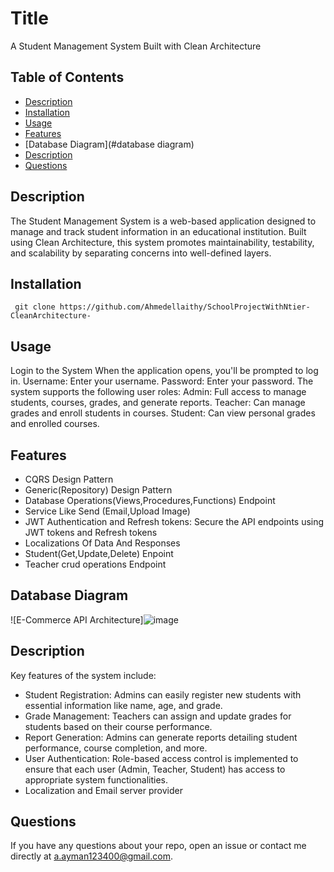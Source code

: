 # Title

A Student Management System Built with Clean Architecture

## Table of Contents
* [Description](#description)
* [Installation](#installation)
* [Usage](#usage)
* [Features](#features)
* [Database Diagram](#database diagram)
* [Description](#description)
* [Questions](#questions)
## Description 
The Student Management System is a web-based application designed to manage and track student information in an educational institution. Built using Clean Architecture, this system promotes maintainability, testability, and scalability by separating concerns into well-defined layers.
## Installation
  
``` 
 git clone https://github.com/Ahmedellaithy/SchoolProjectWithNtier-CleanArchitecture-
```
## Usage 

  Login to the System
When the application opens, you'll be prompted to log in.
Username: Enter your username.
Password: Enter your password.
The system supports the following user roles:
Admin: Full access to manage students, courses, grades, and generate reports.
Teacher: Can manage grades and enroll students in courses.
Student: Can view personal grades and enrolled courses.

## Features
- CQRS Design Pattern
- Generic(Repository) Design Pattern
- Database Operations(Views,Procedures,Functions) Endpoint
- Service Like Send (Email,Upload Image)
- JWT Authentication and Refresh tokens: Secure the API endpoints using JWT tokens and Refresh tokens
- Localizations Of Data And Responses
- Student(Get,Update,Delete) Enpoint
- Teacher crud operations Endpoint
## Database Diagram

![E-Commerce API Architecture]![image](https://github.com/user-attachments/assets/ac6e5c2a-83ba-4a59-8d97-9a8c62c6705c)

   
## Description
  Key features of the system include:

- Student Registration: Admins can easily register new students with essential information like name, age, and grade.
- Grade Management: Teachers can assign and update grades for students based on their course performance.
- Report Generation: Admins can generate reports detailing student performance, course completion, and more.
- User Authentication: Role-based access control is implemented to ensure that each user (Admin, Teacher, Student) has access to appropriate system functionalities.
- Localization and Email server provider

## Questions

If you have any questions about your repo, open an issue or contact me directly at a.ayman123400@gmail.com. 
